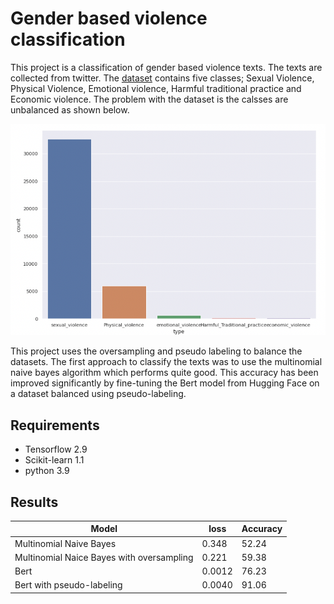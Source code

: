# Gender based violence classification
This project is a classification of gender based violence texts. The texts are collected from twitter. The [dataset](https://zindi.africa/competitions/gender-based-violence-tweet-classification-challenge/data) contains five classes; Sexual Violence, Physical Violence, Emotional violence, Harmful traditional practice and Economic violence. The problem with the dataset is the calsses are unbalanced as shown below.

![dataset distribution](images/dataset_distribution.png)

This project uses the oversampling and pseudo labeling to balance the datasets.  The first approach to classify the texts was to use the multinomial naive bayes algorithm which performs quite good.  This accuracy has  been improved significantly by fine-tuning the Bert model from Hugging Face on a dataset balanced using pseudo-labeling.

## Requirements

* Tensorflow 2.9
* Scikit-learn 1.1
* python 3.9

## Results


Model | loss | Accuracy
--------|-------------|---------
Multinomial Naive Bayes | 	0.348 | 52.24
Multinomial Naice Bayes with oversampling | 0.221 | 59.38
Bert | 0.0012 | 76.23
Bert with pseudo-labeling | 0.0040 | 91.06


